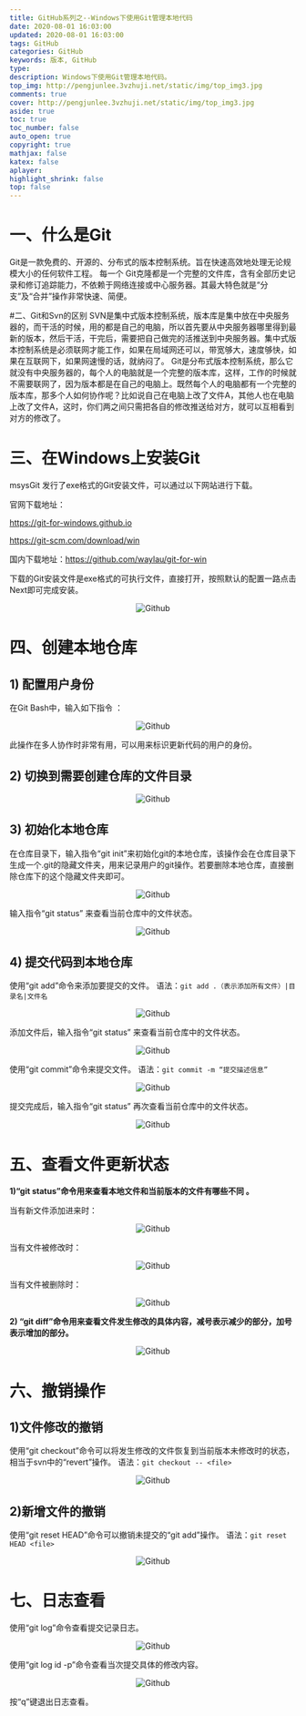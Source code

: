 ```yaml
---
title: GitHub系列之--Windows下使用Git管理本地代码
date: 2020-08-01 16:03:00
updated: 2020-08-01 16:03:00
tags: GitHub
categories: GitHub
keywords: 版本, GitHub
type: 
description: Windows下使用Git管理本地代码。
top_img: http://pengjunlee.3vzhuji.net/static/img/top_img3.jpg
comments: true
cover: http://pengjunlee.3vzhuji.net/static/img/top_img3.jpg
aside: true
toc: true
toc_number: false
auto_open: true
copyright: true
mathjax: false
katex: false
aplayer:
highlight_shrink: false
top: false
---
```

# 一、什么是Git
Git是一款免费的、开源的、分布式的版本控制系统。旨在快速高效地处理无论规模大小的任何软件工程。
每一个 Git克隆都是一个完整的文件库，含有全部历史记录和修订追踪能力，不依赖于网络连接或中心服务器。其最大特色就是“分支”及“合并”操作非常快速、简便。

#二、Git和Svn的区别
SVN是集中式版本控制系统，版本库是集中放在中央服务器的，而干活的时候，用的都是自己的电脑，所以首先要从中央服务器哪里得到最新的版本，然后干活，干完后，需要把自己做完的活推送到中央服务器。集中式版本控制系统是必须联网才能工作，如果在局域网还可以，带宽够大，速度够快，如果在互联网下，如果网速慢的话，就纳闷了。
Git是分布式版本控制系统，那么它就没有中央服务器的，每个人的电脑就是一个完整的版本库，这样，工作的时候就不需要联网了，因为版本都是在自己的电脑上。既然每个人的电脑都有一个完整的版本库，那多个人如何协作呢？比如说自己在电脑上改了文件A，其他人也在电脑上改了文件A，这时，你们两之间只需把各自的修改推送给对方，就可以互相看到对方的修改了。

# 三、在Windows上安装Git
msysGit 发行了exe格式的Git安装文件，可以通过以下网站进行下载。

官网下载地址：

<https://git-for-windows.github.io>  

<https://git-scm.com/download/win>

国内下载地址：<https://github.com/waylau/git-for-win>

下载的Git安装文件是exe格式的可执行文件，直接打开，按照默认的配置一路点击Next即可完成安装。

<div align=center>

![Github](http://pengjunlee.3vzhuji.net/static/github/01.png "Github示意图")
<div align=left>

# 四、创建本地仓库
## 1) 配置用户身份
在Git Bash中，输入如下指令 ：

<div align=center>

![Github](http://pengjunlee.3vzhuji.net/static/github/02.png "Github示意图")
<div align=left>

此操作在多人协作时非常有用，可以用来标识更新代码的用户的身份。
## 2) 切换到需要创建仓库的文件目录 

<div align=center>

![Github](http://pengjunlee.3vzhuji.net/static/github/03.png "Github示意图")
<div align=left>

## 3) 初始化本地仓库
在仓库目录下，输入指令“git init”来初始化git的本地仓库，该操作会在仓库目录下生成一个.git的隐藏文件夹，用来记录用户的git操作。若要删除本地仓库，直接删除仓库下的这个隐藏文件夹即可。 

<div align=center>

![Github](http://pengjunlee.3vzhuji.net/static/github/04.png "Github示意图")
<div align=left>

输入指令“git status” 来查看当前仓库中的文件状态。 

<div align=center>

![Github](http://pengjunlee.3vzhuji.net/static/github/05.png "Github示意图")
<div align=left>

## 4) 提交代码到本地仓库
使用“git add”命令来添加要提交的文件。 
语法：`git add .（表示添加所有文件）|目录名|文件名`

<div align=center>

![Github](http://pengjunlee.3vzhuji.net/static/github/06.png "Github示意图")
<div align=left>

添加文件后，输入指令“git status” 来查看当前仓库中的文件状态。 

<div align=center>

![Github](http://pengjunlee.3vzhuji.net/static/github/07.png "Github示意图")
<div align=left>

使用“git commit”命令来提交文件。 
语法：`git commit -m “提交描述信息”`

<div align=center>

![Github](http://pengjunlee.3vzhuji.net/static/github/08.png "Github示意图")
<div align=left>

提交完成后，输入指令“git status” 再次查看当前仓库中的文件状态。 

<div align=center>

![Github](http://pengjunlee.3vzhuji.net/static/github/09.png "Github示意图")
<div align=left>

# 五、查看文件更新状态
**1)“git status”命令用来查看本地文件和当前版本的文件有哪些不同 。**

当有新文件添加进来时：

<div align=center>

![Github](http://pengjunlee.3vzhuji.net/static/github/10.png "Github示意图")
<div align=left>

当有文件被修改时：

<div align=center>

![Github](http://pengjunlee.3vzhuji.net/static/github/11.png "Github示意图")
<div align=left>

当有文件被删除时：

<div align=center>

![Github](http://pengjunlee.3vzhuji.net/static/github/12.png "Github示意图")
<div align=left>

**2) “git diff”命令用来查看文件发生修改的具体内容，减号表示减少的部分，加号表示增加的部分。** 

<div align=center>

![Github](http://pengjunlee.3vzhuji.net/static/github/13.png "Github示意图")
<div align=left>

# 六、撤销操作
## 1)文件修改的撤销
使用“git checkout”命令可以将发生修改的文件恢复到当前版本未修改时的状态，相当于svn中的“revert”操作。
语法：`git checkout -- <file>`

<div align=center>

![Github](http://pengjunlee.3vzhuji.net/static/github/14.png "Github示意图")
<div align=left>

## 2)新增文件的撤销
使用“git reset HEAD”命令可以撤销未提交的“git add”操作。
语法：`git reset HEAD <file>`

<div align=center>

![Github](http://pengjunlee.3vzhuji.net/static/github/15.png "Github示意图")
<div align=left>

# 七、日志查看
使用“git log”命令查看提交记录日志。

<div align=center>

![Github](http://pengjunlee.3vzhuji.net/static/github/16.png "Github示意图")
<div align=left>

使用“git log id -p”命令查看当次提交具体的修改内容。

<div align=center>

![Github](http://pengjunlee.3vzhuji.net/static/github/17.png "Github示意图")
<div align=left>

按“q”键退出日志查看。
